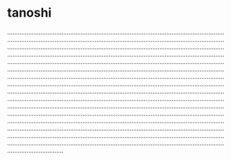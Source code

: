 # tanoshi
................................................................................................................................................................................................................................................................................................................................................................................................................................................................................................................................................................................................................................................................................................................................................................................................................................................................................................................................................................................................................................................................................................................................................................................................................................................................................................................................................................................................................................................................................................................................................................................................................................................................................................................................................................................................................................................................................................................................................................................................................................................................................................